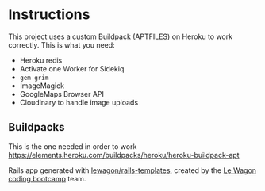 # Instructions

This project uses a custom Buildpack (APTFILES) on Heroku to work correctly.
This is what you need:


- Heroku redis
- Activate one Worker for Sidekiq
- `gem grim`
- ImageMagick
- GoogleMaps Browser API
- Cloudinary to handle image uploads

## Buildpacks
This is the one needed in order to work
https://elements.heroku.com/buildpacks/heroku/heroku-buildpack-apt


Rails app generated with [lewagon/rails-templates](https://github.com/lewagon/rails-templates), created by the [Le Wagon coding bootcamp](https://www.lewagon.com) team.
